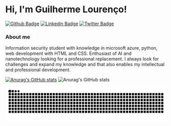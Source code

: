 # Hi, I'm Guilherme Lourenço! 

[![Github Badge](https://img.shields.io/badge/-Github-000?style=flat-square&logo=Github&logoColor=white&link=https://github.com/fagnerpsantos)](https://github.com/Lourencobrah)
[![Linkedin Badge](https://img.shields.io/badge/-LinkedIn-blue?style=flat-square&logo=Linkedin&logoColor=white&link=https://www.linkedin.com/in/lourencovicente/)](https://www.linkedin.com/in/lourencovicente/)
[![Twitter Badge](https://img.shields.io/badge/-Twitter-1ca0f1?style=flat-square&labelColor=1ca0f1&logo=twitter&logoColor=white&link=https://twitter.com/lourencobayaga)](https://twitter.com/lourencobayaga)

### About me
Information security student with knowledge in microsoft azure, python, web development with HTML and CSS. Enthusiast of AI and nanotechnology looking for a professional replacement.
I always look for challenges and expand my knowledge and that also enables my intellectual and professional development.

[![Anurag's GitHub stats](https://github-readme-stats.vercel.app/api?username=Lourencobrah)](https://github.com/anuraghazra/github-readme-stats)
![Anurag's GitHub stats](https://github-readme-stats.vercel.app/api?username=Lourencobrah&show_icons=true&theme=dark)



![Snake animation](https://github.com/Lourencobrah/Lourencobrah/blob/output/github-contribution-grid-snake.svg)
